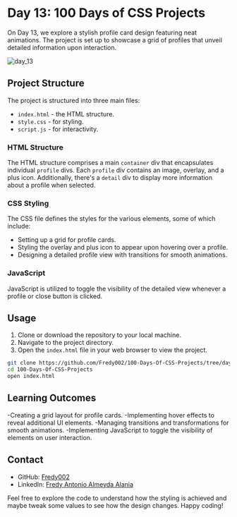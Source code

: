 # Day 13: 100 Days of CSS Projects

On Day 13, we explore a stylish profile card design featuring neat animations. The project is set up to showcase a grid of profiles that unveil detailed information upon interaction.

![day_13](https://github.com/Fredy002/100-Days-Of-CSS-Projects/assets/104151778/a6fd5a78-f9c8-4229-9ee8-9a899830679c)

## Project Structure

The project is structured into three main files:

- `index.html` - the HTML structure.
- `style.css` - for styling.
- `script.js` - for interactivity.

### HTML Structure

The HTML structure comprises a main `container` div that encapsulates individual `profile` divs. Each `profile` div contains an image, overlay, and a plus icon. Additionally, there's a `detail` div to display more information about a profile when selected.

### CSS Styling

The CSS file defines the styles for the various elements, some of which include:

- Setting up a grid for profile cards.
- Styling the overlay and plus icon to appear upon hovering over a profile.
- Designing a detailed profile view with transitions for smooth animations.

### JavaScript

JavaScript is utilized to toggle the visibility of the detailed view whenever a profile or close button is clicked.

## Usage

1. Clone or download the repository to your local machine.
2. Navigate to the project directory.
3. Open the `index.html` file in your web browser to view the project.


```bash
git clone https://github.com/Fredy002/100-Days-Of-CSS-Projects/tree/day_11-20/day_13
cd 100-Days-Of-CSS-Projects
open index.html
```

## Learning Outcomes
-Creating a grid layout for profile cards.
-Implementing hover effects to reveal additional UI elements.
-Managing transitions and transformations for smooth animations.
-Implementing JavaScript to toggle the visibility of elements on user interaction.


## Contact

- GitHub: [Fredy002](https://github.com/Fredy002)
- LinkedIn: [Fredy Antonio Almeyda Alania](https://www.linkedin.com/in/fredy-antonio-almeyda-alania/)

Feel free to explore the code to understand how the styling is achieved and maybe tweak some values to see how the design changes. Happy coding!
